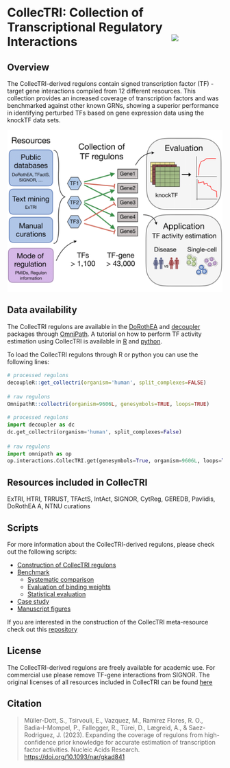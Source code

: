# CollecTRI: **Collec**tion of **T**ranscriptional **R**egulatory **I**nteractions <img src="man/figures/CollecTRI_logo.png" align="right" width="120" />

<!-- badges: start -->
<!-- badges: end -->

## Overview
The CollecTRI-derived regulons contain signed transcription factor (TF) - target gene 
interactions compiled from 12 different resources. This collection provides 
an increased coverage of transcription factors and was benchmarked against 
other known GRNs, showing a superior performance in identifying perturbed TFs 
based on gene expression data using the knockTF data sets.

<p align="center" width="100%">
<img src="man/figures/overview.png" align="center" width="550">
</p>

## Data availability 
The CollecTRI regulons are available in the [DoRothEA](https://saezlab.github.io/dorothea/) and [decoupler](https://saezlab.github.io/decoupleR/) packages through [OmniPath](https://omnipathdb.org/).
A tutorial on how to perform TF activity estimation using CollecTRI is available in [R](https://saezlab.github.io/decoupleR/articles/tf_bk.html) and [python](https://decoupler-py.readthedocs.io/en/latest/notebooks/dorothea.html). 

To load the CollecTRI regulons through R or python you can use the following lines:
```r
# processed regulons
decoupleR::get_collectri(organism='human', split_complexes=FALSE)

# raw regulons
OmnipathR::collectri(organism=9606L, genesymbols=TRUE, loops=TRUE)
```

```python
# processed regulons
import decoupler as dc
dc.get_collectri(organism='human', split_complexes=False)

# raw regulons
import omnipath as op
op.interactions.CollecTRI.get(genesymbols=True, organism=9606L, loops=True)
```

## Resources included in CollecTRI
ExTRI, HTRI, TRRUST, TFActS, IntAct, SIGNOR, CytReg, GEREDB, Pavlidis, DoRothEA A, NTNU curations

## Scripts
For more information about the CollecTRI-derived regulons, please check out the following scripts:

- [Construction of CollecTRI regulons](https://github.com/saezlab/CollecTRI/tree/main/scripts/CollecTRI)
- [Benchmark](https://github.com/saezlab/CollecTRI/tree/main/scripts/benchmark)
  - [Systematic comparison](https://github.com/saezlab/CollecTRI/blob/main/scripts/benchmark/02_benchmark.ipynb)
  - [Evaluation of binding weights](https://github.com/saezlab/CollecTRI/blob/main/scripts/benchmark/03_benchmark_weights.ipynb)
  - [Statistical evaluation](https://github.com/saezlab/CollecTRI/blob/main/scripts/benchmark/05_statistics.R)
- [Case study](https://github.com/saezlab/CollecTRI/blob/main/scripts/casestudy/case_study.R)
- [Manuscript figures](https://github.com/saezlab/CollecTRI/blob/main/scripts/figures/figures_manuscript.R)

If you are interested in the construction of the CollecTRI meta-resource check
out this [repository](https://github.com/Rbbt-Workflows/ExTRI)

## License
The CollecTRI-derived regulons are freely available for academic use. For commercial use please remove TF-gene interactions from SIGNOR.
The original licenses of all resources included in CollecTRI can be found [here](https://github.com/saezlab/pypath/blob/master/pypath/resources/data/resources.json)


## Citation
> Müller-Dott, S., Tsirvouli, E., Vazquez, M., Ramirez Flores, R. O., Badia-I-Mompel, P., Fallegger, R., Türei, D., Lægreid, A., & Saez-Rodriguez, J. (2023).
> Expanding the coverage of regulons from high-confidence prior knowledge for accurate estimation of transcription factor activities.
> Nucleic Acids Research. https://doi.org/10.1093/nar/gkad841
